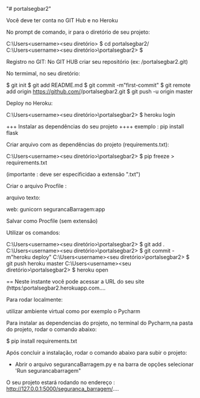 "# portalsegbar2" 

Você deve ter conta no GIT Hub e no Heroku

No prompt de comando, ir para o diretório de seu projeto:

C:\Users\<username>\<seu diretório> $ cd portalsegbar2/
C:\Users\<username>\<seu diretório>\portalsegbar2> $

Registro no GIT:
No GIT HUB criar seu repositório (ex: <seu usuario>/portalsegbar2.git)

No termimal, no seu diretório:

$ git init
$ git add README.md
$ git commit -m"first-commit"
$ git remote add origin https://github.com/<seu user name>/portalsegbar2.git
$ git push -u origin master

Deploy no Heroku:

C:\Users\<username>\<seu diretório>\portalsegbar2> $ heroku login

+++ Instalar as dependências do seu projeto  ++++
exemplo : pip install flask

Criar arquivo com as dependências do projeto (requirements.txt):

C:\Users\<username>\<seu diretório>\portalsegbar2> $ pip freeze > requirements.txt

(importante : deve ser especificidao a extensão ".txt")

Criar o arquivo Procfile :

arquivo texto:

web: gunicorn segurancaBarragem:app

Salvar como Procfile (sem extensão)

Utilizar os comandos:

C:\Users\<username>\<seu diretório>\portalsegbar2> $ git add .
C:\Users\<username>\<seu diretório>\portalsegbar2> $ git commit -m"heroku deploy"
C:\Users\<username>\<seu diretório>\portalsegbar2> $ git push heroku master
C:\Users\<username>\<seu diretório>\portalsegbar2> $ heroku open

== Neste instante você pode acessar a URL do seu site (https:\\portalsegbar2.herokuapp.com\....

Para rodar localmente:

utilizar ambiente virtual como por exemplo o Pycharm

Para instalar as dependencias do projeto, no terminal do Pycharm,na pasta do projeto, rodar o comando abaixo:

$ pip install requirements.txt

Após concluir a instalação, rodar o comando abaixo para subir o projeto:

- Abrir o arquivo segurancaBarragem.py e na barra de opções selecionar 'Run segurancabarragem"

O seu projeto estará rodando no endereço : http://127.0.0.1:5000/seguranca_barragem/....





